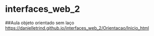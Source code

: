 # interfaces_web_2

##Aula objeto orientado sem laço 
https://danielletrind.github.io/interfaces_web_2/Orientacao/Inicio_html
